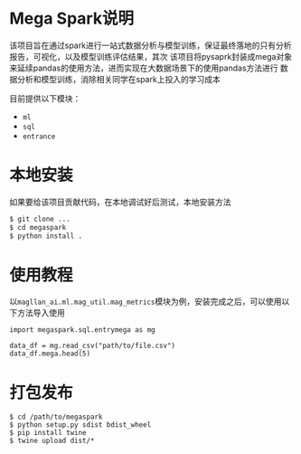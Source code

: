 # Mega Spark说明
该项目旨在通过spark进行一站式数据分析与模型训练，保证最终落地的只有分析报告，可视化，以及模型训练评估结果，其次
该项目将pysaprk封装成mega对象来延续pandas的使用方法，进而实现在大数据场景下的使用pandas方法进行
数据分析和模型训练，消除相关同学在spark上投入的学习成本

目前提供以下模块：
* `ml`
* `sql`
* `entrance` 
  
  

# 本地安装
如果要给该项目贡献代码，在本地调试好后测试，本地安装方法

```python
$ git clone ...
$ cd megaspark
$ python install .
```

# 使用教程
以`magllan_ai.ml.mag_util.mag_metrics`模块为例，安装完成之后，可以使用以下方法导入使用

```
import megaspark.sql.entrymega as mg

data_df = mg.read_csv("path/to/file.csv")
data_df.mega.head(5)
```

# 打包发布

```
$ cd /path/to/megaspark
$ python setup.py sdist bdist_wheel
$ pip install twine
$ twine upload dist/*
```